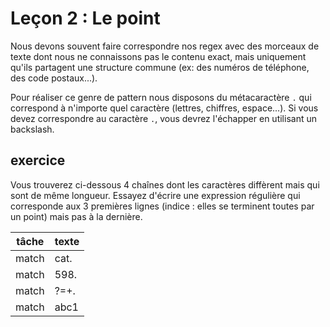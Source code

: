 # Leçon 2 : Le point

Nous devons souvent faire correspondre nos regex avec des morceaux de texte dont nous ne connaissons pas le contenu exact, mais uniquement qu'ils partagent une structure commune (ex: des numéros de téléphone, des code postaux...).

Pour réaliser ce genre de pattern nous disposons du métacaractère `.` qui correspond à n'importe quel caractère (lettres, chiffres, espace...). Si vous devez correspondre au caractère `.`, vous devrez l'échapper en utilisant un backslash.

## exercice

Vous trouverez ci-dessous 4 chaînes dont les caractères diffèrent mais qui sont de même longueur. Essayez d'écrire une expression régulière qui corresponde aux 3 premières lignes (indice : elles se terminent toutes par un point) mais pas à la dernière.

| tâche | texte |
| ----- | ----- |
| match | cat.  |
| match | 598.  |
| match | ?=+.  |
| match | abc1  |

